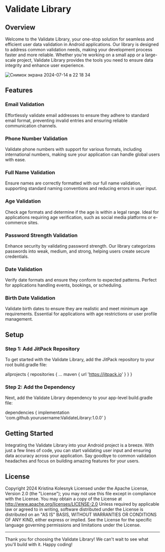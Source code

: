 # Validate Library

## Overview

Welcome to the Validate Library, your one-stop solution for seamless and efficient user data validation in Android applications. Our library is designed to address common validation needs, making your development process faster and more reliable. Whether you're working on a small app or a large-scale project, Validate Library provides the tools you need to ensure data integrity and enhance user experience.

![Снимок экрана 2024-07-14 в 22 18 34](https://github.com/user-attachments/assets/17f4b2e7-0893-4b9f-8652-c3a0aa541746)

## Features

### Email Validation
Effortlessly validate email addresses to ensure they adhere to standard email format, preventing invalid entries and ensuring reliable communication channels.

### Phone Number Validation
Validate phone numbers with support for various formats, including international numbers, making sure your application can handle global users with ease.

### Full Name Validation
Ensure names are correctly formatted with our full name validation, supporting standard naming conventions and reducing errors in user input.

### Age Validation
Check age formats and determine if the age is within a legal range. Ideal for applications requiring age verification, such as social media platforms or e-commerce sites.

### Password Strength Validation
Enhance security by validating password strength. Our library categorizes passwords into weak, medium, and strong, helping users create secure credentials.

### Date Validation
Verify date formats and ensure they conform to expected patterns. Perfect for applications handling events, bookings, or scheduling.

### Birth Date Validation
Validate birth dates to ensure they are realistic and meet minimum age requirements. Essential for applications with age restrictions or user profile management.

## Setup

### Step 1: Add JitPack Repository

To get started with the Validate Library, add the JitPack repository to your root build.gradle file:

allprojects {
  repositories {
    ...
    maven { url 'https://jitpack.io' }
  }
}

### Step 2: Add the Dependency

Next, add the Validate Library dependency to your app-level build.gradle file:

dependencies {
  implementation 'com.github.yourusername:ValidateLibrary:1.0.0'
}

## Getting Started

Integrating the Validate Library into your Android project is a breeze. With just a few lines of code, you can start validating user input and ensuring data accuracy across your application. Say goodbye to common validation headaches and focus on building amazing features for your users.


## License

Copyright 2024 Kristina Kolesnyk
Licensed under the Apache License, Version 2.0 (the "License"); you may not use this file except in compliance with the License.
You may obtain a copy of the License at
http://www.apache.org/licenses/LICENSE-2.0
Unless required by applicable law or agreed to in writing, software distributed under the License is distributed on an "AS IS" BASIS, WITHOUT WARRANTIES OR CONDITIONS OF ANY KIND, either express or implied.
See the License for the specific language governing permissions and limitations under the License.



---

Thank you for choosing the Validate Library! We can't wait to see what you'll build with it. Happy coding!
